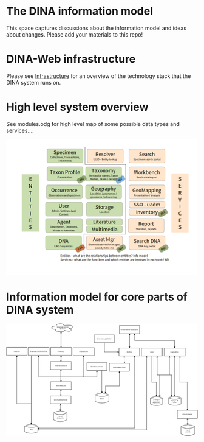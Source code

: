 # The DINA information model

This space captures discussions about the information model and ideas about changes. Please add your materials to this repo!

# DINA-Web infrastructure

Please see [Infrastructure](infrastructure.html) for an overview of the technology stack that the DINA system runs on.

# High level system overview

See modules.odg for high level map of some possible data types and services....

![Module Map](dina-modules.png)

# Information model for core parts of DINA system

![Information Model](dina-diagram.png)

